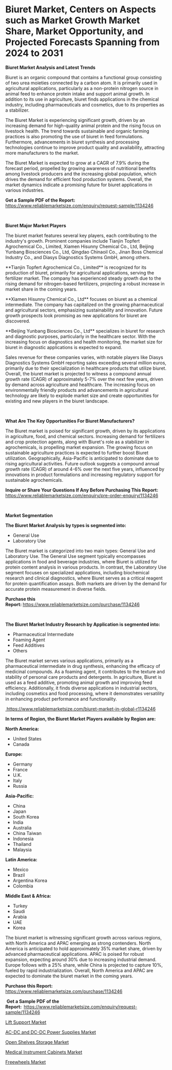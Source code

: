 <p><h1>Biuret Market, Centers on Aspects such as Market Growth Market Share, Market Opportunity, and Projected Forecasts Spanning from 2024 to 2031</h1></p><p><strong>Biuret Market Analysis and Latest Trends</strong></p>
<p><p>Biuret is an organic compound that contains a functional group consisting of two urea moieties connected by a carbon atom. It is primarily used in agricultural applications, particularly as a non-protein nitrogen source in animal feed to enhance protein intake and support animal growth. In addition to its use in agriculture, biuret finds applications in the chemical industry, including pharmaceuticals and cosmetics, due to its properties as a stabilizer.</p><p>The Biuret Market is experiencing significant growth, driven by an increasing demand for high-quality animal protein and the rising focus on livestock health. The trend towards sustainable and organic farming practices is also promoting the use of biuret in feed formulations. Furthermore, advancements in biuret synthesis and processing technologies continue to improve product quality and availability, attracting more manufacturers to the market.</p><p>The Biuret Market is expected to grow at a CAGR of 7.9% during the forecast period, propelled by growing awareness of nutritional benefits among livestock producers and the increasing global population, which drives the demand for efficient food production systems. Overall, the market dynamics indicate a promising future for biuret applications in various industries.</p></p>
<p><strong>Get a Sample PDF of the Report:&nbsp;</strong> <a href="https://www.reliablemarketsize.com/enquiry/request-sample/1134246?utm_campaign=1173&utm_medium=2&utm_source=Github&utm_content=ia&utm_term=08102024&utm_id=biuret">https://www.reliablemarketsize.com/enquiry/request-sample/1134246</a></p>
<p>&nbsp;</p>
<p><strong>Biuret Major Market Players</strong></p>
<p><p>The biuret market features several key players, each contributing to the industry's growth. Prominent companies include Tianjin Topfert Agrochemical Co., Limited, Xiamen Hisunny Chemical Co., Ltd, Beijing Yunbang Biosciences Co., Ltd, Qingdao Chinaoil Co., Jinan Boss Chemical Industry Co., and Diasys Diagnostics Systems GmbH, among others.</p><p>**Tianjin Topfert Agrochemical Co., Limited** is recognized for its production of biuret, primarily for agricultural applications, serving the fertilizer market. The company has experienced steady growth due to the rising demand for nitrogen-based fertilizers, projecting a robust increase in market share in the coming years.</p><p>**Xiamen Hisunny Chemical Co., Ltd** focuses on biuret as a chemical intermediate. The company has capitalized on the growing pharmaceutical and agricultural sectors, emphasizing sustainability and innovation. Future growth prospects look promising as new applications for biuret are discovered.</p><p>**Beijing Yunbang Biosciences Co., Ltd** specializes in biuret for research and diagnostic purposes, particularly in the healthcare sector. With the increasing focus on diagnostics and health monitoring, the market size for biuret in diagnostic applications is expected to expand.</p><p>Sales revenue for these companies varies, with notable players like Diasys Diagnostics Systems GmbH reporting sales exceeding several million euros, primarily due to their specialization in healthcare products that utilize biuret. Overall, the biuret market is projected to witness a compound annual growth rate (CAGR) of approximately 5-7% over the next few years, driven by demand across agriculture and healthcare. The increasing focus on environmentally friendly products and advancements in agricultural technology are likely to explode market size and create opportunities for existing and new players in the biuret landscape.</p></p>
<p>&nbsp;</p>
<p><strong>What Are The Key Opportunities For Biuret Manufacturers?</strong></p>
<p><p>The Biuret market is poised for significant growth, driven by its applications in agriculture, food, and chemical sectors. Increasing demand for fertilizers and crop protection agents, along with Biuret's role as a stabilizer in agrochemicals, is propelling market expansion. The growing focus on sustainable agriculture practices is expected to further boost Biuret utilization. Geographically, Asia-Pacific is anticipated to dominate due to rising agricultural activities. Future outlook suggests a compound annual growth rate (CAGR) of around 4-6% over the next five years, influenced by innovations in product formulations and increasing regulatory support for sustainable agrochemicals.</p></p>
<p><strong>Inquire or Share Your Questions If Any Before Purchasing This Report:</strong> <a href="https://www.reliablemarketsize.com/enquiry/pre-order-enquiry/1134246?utm_campaign=1173&utm_medium=2&utm_source=Github&utm_content=ia&utm_term=08102024&utm_id=biuret">https://www.reliablemarketsize.com/enquiry/pre-order-enquiry/1134246</a></p>
<p>&nbsp;</p>
<p><strong>Market Segmentation</strong></p>
<p><strong>The Biuret Market Analysis by types is segmented into:</strong></p>
<p><ul><li>General Use</li><li>Laboratory Use</li></ul></p>
<p><p>The Biuret market is categorized into two main types: General Use and Laboratory Use. The General Use segment typically encompasses applications in food and beverage industries, where Biuret is utilized for protein content analysis in various products. In contrast, the Laboratory Use segment focuses on specialized applications, including biochemical research and clinical diagnostics, where Biuret serves as a critical reagent for protein quantification assays. Both markets are driven by the demand for accurate protein measurement in diverse fields.</p></p>
<p><strong>Purchase this Report:&nbsp;</strong><a href="https://www.reliablemarketsize.com/purchase/1134246?utm_campaign=1173&utm_medium=2&utm_source=Github&utm_content=ia&utm_term=08102024&utm_id=biuret">https://www.reliablemarketsize.com/purchase/1134246</a></p>
<p>&nbsp;</p>
<p><strong>The Biuret Market Industry Research by Application is segmented into:</strong></p>
<p><ul><li>Pharmaceutical Intermediate</li><li>Foaming Agent</li><li>Feed Additives</li><li>Others</li></ul></p>
<p><p>The Biuret market serves various applications, primarily as a pharmaceutical intermediate in drug synthesis, enhancing the efficacy of medicinal compounds. As a foaming agent, it contributes to the texture and stability of personal care products and detergents. In agriculture, Biuret is used as a feed additive, promoting animal growth and improving feed efficiency. Additionally, it finds diverse applications in industrial sectors, including cosmetics and food processing, where it demonstrates versatility in enhancing product performance and functionality.</p></p>
<p><a href="https://www.reliablemarketsize.com/biuret-market-in-global-r1134246?utm_campaign=1173&utm_medium=2&utm_source=Github&utm_content=ia&utm_term=08102024&utm_id=biuret">&nbsp;https://www.reliablemarketsize.com/biuret-market-in-global-r1134246</a></p>
<p><strong>In terms of Region, the Biuret Market Players available by Region are:</strong></p>
<p>
    <p> <strong> North America: </strong>
        <ul>
            <li>United States</li>
            <li>Canada</li>
        </ul>
        </p> 
    <p> <strong> Europe: </strong>
        <ul>
            <li>Germany</li>
            <li>France</li>
            <li>U.K.</li>
            <li>Italy</li>
            <li>Russia</li>
        </ul>
        </p> 
    <p> <strong> Asia-Pacific: </strong>
        <ul>
            <li>China</li>
            <li>Japan</li>
            <li>South Korea</li>
            <li>India</li>
            <li>Australia</li>
            <li>China Taiwan</li>
            <li>Indonesia</li>
            <li>Thailand</li>
            <li>Malaysia</li>
        </ul>
        </p> 
    <p> <strong> Latin America: </strong>
        <ul>
            <li>Mexico</li>
            <li>Brazil</li>
            <li>Argentina Korea</li>
            <li>Colombia</li>
        </ul>
        </p> 
    <p> <strong> Middle East & Africa: </strong>
        <ul>
            <li>Turkey</li>
            <li>Saudi</li>
            <li>Arabia</li>
            <li>UAE</li>
            <li>Korea</li>
        </ul>
    </p>
    </p>
<p><p>The biuret market is witnessing significant growth across various regions, with North America and APAC emerging as strong contenders. North America is anticipated to hold approximately 35% market share, driven by advanced pharmaceutical applications. APAC is poised for robust expansion, expecting around 30% due to increasing industrial demand. Europe follows with a 25% share, while China is projected to capture 10%, fueled by rapid industrialization. Overall, North America and APAC are expected to dominate the biuret market in the coming years.</p></p>
<p><strong>Purchase this Report: </strong><a href="https://www.reliablemarketsize.com/purchase/1134246?utm_campaign=1173&utm_medium=2&utm_source=Github&utm_content=ia&utm_term=08102024&utm_id=biuret">https://www.reliablemarketsize.com/purchase/1134246</a></p>
<p>&nbsp;<strong>Get a Sample PDF of the Report:&nbsp;&nbsp;</strong><a href="https://www.reliablemarketsize.com/enquiry/request-sample/1134246?utm_campaign=1173&utm_medium=2&utm_source=Github&utm_content=ia&utm_term=08102024&utm_id=biuret">https://www.reliablemarketsize.com/enquiry/request-sample/1134246</a></p>
<p><strong></strong></p>
<p><p><a href="https://www.linkedin.com/pulse/insights-lift-support-industry-market-financial-status-size-vla1e?utm_campaign=1173&utm_medium=2&utm_source=Github&utm_content=ia&utm_term=08102024&utm_id=biuret">Lift Support Market</a></p><p><a href="https://issuu.com/reportprime-2/docs/ac-dc-and-dc-dc-power-supplies-mark_ef673c0d20a7de?utm_campaign=1173&utm_medium=2&utm_source=Github&utm_content=ia&utm_term=08102024&utm_id=biuret">AC-DC and DC-DC Power Supplies Market</a></p><p><a href="https://www.linkedin.com/pulse/navigating-open-shelves-storage-market-expert-analysis-pxvwe?utm_campaign=1173&utm_medium=2&utm_source=Github&utm_content=ia&utm_term=08102024&utm_id=biuret">Open Shelves Storage Market</a></p><p><a href="https://www.linkedin.com/pulse/future-trends-global-medical-instrument-cabinets-market-xpnye?utm_campaign=1173&utm_medium=2&utm_source=Github&utm_content=ia&utm_term=08102024&utm_id=biuret">Medical Instrument Cabinets Market</a></p><p><a href="https://www.linkedin.com/pulse/analyzing-freewheels-market-dynamics-growth-drivers-forecasted-gvoye?utm_campaign=1173&utm_medium=2&utm_source=Github&utm_content=ia&utm_term=08102024&utm_id=biuret">Freewheels Market</a></p></p>